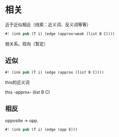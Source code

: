 # 相关

近于近似相近（线索：近义词、反义词等等）

```rs
#! (ink pub (T i) (edge (approx+weak (list B C))))
```

弱关系。双向（暂定）



## 近似 

```rs
#! (ink pub (T i) (edge (approx (list B C))))
```

this的近义词

this -approx- (list B C)  


## 相反

opposite -> opp.

```rs
#! (ink pub (T i) (edge (opp E)))
```

